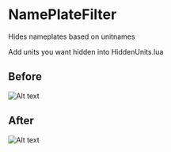 # NamePlateFilter
Hides nameplates based on unitnames

Add units you want hidden into HiddenUnits.lua

## Before
![Alt text](https://puu.sh/wVod5/63d064b780.jpg)

## After
![Alt text](https://puu.sh/wVo8V/e3d69d142a.jpg)
